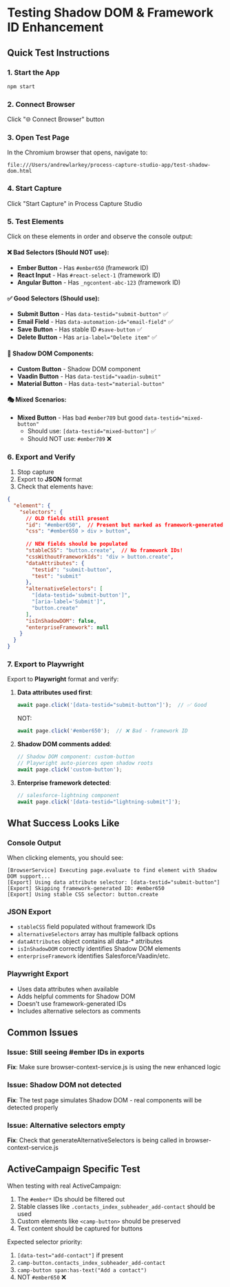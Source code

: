 # Testing Shadow DOM & Framework ID Enhancement

## Quick Test Instructions

### 1. Start the App
```bash
npm start
```

### 2. Connect Browser
Click "🌐 Connect Browser" button

### 3. Open Test Page
In the Chromium browser that opens, navigate to:
```
file:///Users/andrewlarkey/process-capture-studio-app/test-shadow-dom.html
```

### 4. Start Capture
Click "Start Capture" in Process Capture Studio

### 5. Test Elements

Click on these elements in order and observe the console output:

#### ❌ Bad Selectors (Should NOT use):
- **Ember Button** - Has `#ember650` (framework ID)
- **React Input** - Has `#react-select-1` (framework ID)
- **Angular Button** - Has `_ngcontent-abc-123` (framework ID)

#### ✅ Good Selectors (Should use):
- **Submit Button** - Has `data-testid="submit-button"` ✅
- **Email Field** - Has `data-automation-id="email-field"` ✅
- **Save Button** - Has stable ID `#save-button` ✅
- **Delete Button** - Has `aria-label="Delete item"` ✅

#### 🔮 Shadow DOM Components:
- **Custom Button** - Shadow DOM component
- **Vaadin Button** - Has `data-testid="vaadin-submit"`
- **Material Button** - Has `data-test="material-button"`

#### 🎭 Mixed Scenarios:
- **Mixed Button** - Has bad `#ember789` but good `data-testid="mixed-button"`
  - Should use: `[data-testid="mixed-button"]` ✅
  - Should NOT use: `#ember789` ❌

### 6. Export and Verify

1. Stop capture
2. Export to **JSON** format
3. Check that elements have:

```json
{
  "element": {
    "selectors": {
      // OLD fields still present
      "id": "#ember650",  // Present but marked as framework-generated
      "css": "#ember650 > div > button",
      
      // NEW fields should be populated
      "stableCSS": "button.create",  // No framework IDs!
      "cssWithoutFrameworkIds": "div > button.create",
      "dataAttributes": {
        "testid": "submit-button",
        "test": "submit"
      },
      "alternativeSelectors": [
        "[data-testid='submit-button']",
        "[aria-label='Submit']",
        "button.create"
      ],
      "isInShadowDOM": false,
      "enterpriseFramework": null
    }
  }
}
```

### 7. Export to Playwright

Export to **Playwright** format and verify:

1. **Data attributes used first**:
   ```javascript
   await page.click('[data-testid="submit-button"]');  // ✅ Good
   ```
   NOT:
   ```javascript
   await page.click('#ember650');  // ❌ Bad - framework ID
   ```

2. **Shadow DOM comments added**:
   ```javascript
   // Shadow DOM component: custom-button
   // Playwright auto-pierces open shadow roots
   await page.click('custom-button');
   ```

3. **Enterprise framework detected**:
   ```javascript
   // salesforce-lightning component
   await page.click('[data-testid="lightning-submit"]');
   ```

## What Success Looks Like

### Console Output
When clicking elements, you should see:
```
[BrowserService] Executing page.evaluate to find element with Shadow DOM support...
[Export] Using data attribute selector: [data-testid="submit-button"]
[Export] Skipping framework-generated ID: #ember650
[Export] Using stable CSS selector: button.create
```

### JSON Export
- `stableCSS` field populated without framework IDs
- `alternativeSelectors` array has multiple fallback options
- `dataAttributes` object contains all data-* attributes
- `isInShadowDOM` correctly identifies Shadow DOM elements
- `enterpriseFramework` identifies Salesforce/Vaadin/etc.

### Playwright Export
- Uses data attributes when available
- Adds helpful comments for Shadow DOM
- Doesn't use framework-generated IDs
- Includes alternative selectors as comments

## Common Issues

### Issue: Still seeing #ember IDs in exports
**Fix**: Make sure browser-context-service.js is using the new enhanced logic

### Issue: Shadow DOM not detected
**Fix**: The test page simulates Shadow DOM - real components will be detected properly

### Issue: Alternative selectors empty
**Fix**: Check that generateAlternativeSelectors is being called in browser-context-service.js

## ActiveCampaign Specific Test

When testing with real ActiveCampaign:
1. The `#ember*` IDs should be filtered out
2. Stable classes like `.contacts_index_subheader_add-contact` should be used
3. Custom elements like `<camp-button>` should be preserved
4. Text content should be captured for buttons

Expected selector priority:
1. `[data-test="add-contact"]` if present
2. `camp-button.contacts_index_subheader_add-contact`
3. `camp-button span:has-text("Add a contact")`
4. NOT `#ember650` ❌